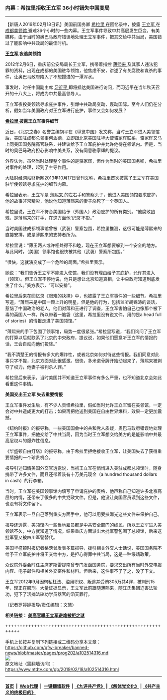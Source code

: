 ### 内幕：希拉里拒收王立军 36小时错失中国变局
------------------------

<div class="post_content">
 <p>
  【新唐人2019年02月18日讯】美国前国务卿
  <a href="https://www.ntdtv.com/gb/希拉里.htm">
   希拉里
  </a>
  在回忆录中，披露
  <a href="https://www.ntdtv.com/gb/王立军.htm">
   王立军
  </a>
  在
  <a href="https://www.ntdtv.com/gb/成都美领馆.htm">
   成都美领馆
  </a>
  避难36个小时的一些内幕。王立军事件导致中共高层发生巨变，有美媒称，由于当时的奥巴马政府错误地处理王立军事件，把其交给中共当局，美国错过了能影响中共政局的最佳时机。
 </p>
 <p>
  <strong>
   <a href="https://www.ntdtv.com/gb/王立军.htm">
    王立军
   </a>
   夜逃美领馆
  </strong>
 </p>
 <p>
  2012年2月6日，重庆前公安局局长王立军，携带着指控
  <a href="https://www.ntdtv.com/gb/薄熙来.htm">
   薄熙来
  </a>
  及其家人违法犯罪的资料，出现在成都的美国驻华领馆，他焦虑不安，讲述了有关腐败和谋杀的事件，让奥巴马政府陷入了不想搅进的一潭浑水。
 </p>
 <p>
  事发时，时任中国副主席
  <a href="https://www.ntdtv.com/gb/习近平.htm">
   习近平
  </a>
  即将抵达美国进行访问，而习近平在当年秋天召开的十八大上，将成为中共最高领导人。
 </p>
 <p>
  王立军夜投美领馆寻求庇护事件，引爆中共政局变动，轰动国际。至今人们仍在分析，假如当年美国政府对王立军进行庇护，事件又会如何发展？
 </p>
 <p>
  <strong>
   <a href="https://www.ntdtv.com/gb/希拉里.htm">
    希拉里
   </a>
   披露王立军事件细节
  </strong>
 </p>
 <p>
  近日，《北京之春》名誉主编胡平在《纵览中国》发文称，当时王立军进入美领馆后，美国驻成都总领事何孟德，立即跟北京美国驻华大使骆家辉联系，骆家辉又马上同美国国务院高官联系，并建议给予王立军庇护并允许他待在领馆内。但是，当时的奥巴马政府担心影响中美关系，没有同意骆家辉的提议。
 </p>
 <p>
  外界认为，虽然当时处理整个事件的是骆家辉，但作为当时的美国国务卿，希拉里对事件的处理，起到了主导作用。
 </p>
 <p>
  大陆财经网站财新网2013年10月17日曾刊文称，希拉里首次披露了王立军在美国驻华使领馆寻求庇护的细节内幕。
 </p>
 <p>
  希拉里表示，王立军是
  <a href="https://www.ntdtv.com/gb/薄熙来.htm">
   薄熙来
  </a>
  的左右手和警察头子，他进入美国领馆要求庇护，他的故事非常精彩，他说他知道薄熙来的妻子杀死了一个英国人。
 </p>
 <p>
  希拉里说，王立军不符合美国给予（外国人）政治庇护的所有类别。“他腐败凶残，是薄熙来的打手，在这方面他‘记录’不彰。”
 </p>
 <p>
  当时美国驻成都领事馆曾被（武装）警察包围，希拉里推测，这很可能是薄熙来的直接安排，或是薄熙来的支持者所为。
 </p>
 <p>
  希拉里说：“薄王两人或许相处得不和睦，现在王立军想要躲到一个安全的地方。与此同时，（美国）领事馆也很快被其他（武装）警察所包围。”
 </p>
 <p>
  “很快，这就演变成了一个危险的局面。”希拉里表示。
 </p>
 <p>
  她说：“我们告诉王立军不能进入使馆，我们没有理由给予其庇护，允许其进入（领馆）。但王立军不停地说，他只是想让北京知道真相，让中央政府知道到底发生了什么。”美方表示，“可以安排”。
 </p>
 <p>
  希拉里后来在回忆录《艰难的抉择》中，也披露了王立军事件的一些细节。希拉里写道，“薄熙来是中国一颗上升的明星，但是他的行为，包括监听胡锦涛的谈话，惹恼了中国政治的老人，他们对薄和王进行了调查，王立军害怕自己也像那个被下毒的英国人一样，所以带着一脑袋（这里，希拉里没有说文件，用的是a head full of stories）的情报走进了美国领馆。”
 </p>
 <p>
  “薄熙来的手下包围了领事馆，局势一度很紧张。”希拉里写道，“我们询问了王立军的打算以后就联系了北京的中央政府，提议说，如果他们愿意听王立军的情报的话，王会自动向他们投降。”
 </p>
 <p>
  “我不清楚王的情报有多大的爆炸性，或者北京如何对待这些情报。我们同意对此事只字不提，北京方面对此很感激。很快，多米诺骨牌开始动起来了，薄熙来被剥夺了权力，他妻子被判杀人罪。”
 </p>
 <p>
  希拉里后来表示，当时美国并不知道王立军事件有多么严重，也不知道北京会如此看重这件事情。
 </p>
 <p>
  <strong>
   美国交出王立军 失去重要情报
  </strong>
 </p>
 <p>
  王立军事件发生后，有不少人责怪希拉里，假如当时允许王立军留在美领馆，一定会对中共造成更大的打击；如果再把他送到美国在自由世界爆料，效果一定更加震撼。
 </p>
 <p>
  《纽约时报》的报导称，一些美国国会中的共和党人质疑，奥巴马政府错误地处理王立军事件，把他交给了中共当局，因为当时王立军想交给美方的是能影响中共最高层权斗的爆炸性信息。
 </p>
 <p>
  《华盛顿自由灯塔》的报导称，由于希拉里拒绝接收王立军，让美国失去了获得重要情报的一个珍贵机会。
 </p>
 <p>
  报导引述知情美国外交官透露说，当初王立军在悄悄进入美驻成都总领馆时，随身携带了许多文件，而且还带着装有十万美元现金（a hundred thousand dollars in cash）的行李箱。
 </p>
 <p>
  当时，王立军在美国领事馆内填写了申请庇护的表格，他声称自己知道许多北京高层的内情，还带来了很多的中共党政文件。但是，他没让美国官员读到这些文件，也没有将文件留下。
 </p>
 <p>
  王立军表示一旦自己落到重庆方面手中，他可以用要挟曝光这些文件来保护自己。
 </p>
 <p>
  报导还透露，美领馆内一些当地雇员都是中共安全部门的线民，所以王立军进入美领馆不久，中方就知道了情况。结果重庆方面派出大批军警包围了总领馆，后来这批军警又被四川军警替代。
 </p>
 <p>
  美国华盛顿时报记者格茨曾发表多篇报导，援引相关外交人士话说，美国国务院不给予王立军庇护并将王交给中方，是担心得罪中共当局，这是一种绥靖政策。
 </p>
 <p>
  众议院外委会时任主席罗斯雷提南曾专门发函国务院，要求交出所有当时外交电报内容、电子邮件和相关外交密件和材料。但后来，这件事不了了之，没了下文。
 </p>
 <p>
  王立军2012年9月因徇私枉法、滥用职权、叛逃并受贿305万共4罪，被判刑15年，现正在服刑。大量证据显示，王立军此前跟随薄熙来，随江氏集团迫害法轮功，犯下了活摘法轮功学员器官的滔天罪行。
 </p>
 <p>
  （记者罗婷婷报导/责任编辑：文慧）
 </p>
 <p>
  <strong>
   相关链接：
   <a href="https://www.ntdtv.com/b5/2018/04/30/a1373731.html">
    美高官曝王立军避难被拒之谜
   </a>
  </strong>
 </p>
 <div class="single_ad">
 </div>
</div>

+++++++++++++++++++++++++++++++++++++++++++++++++++++++++++<br/><br/>
手机上长按并复制下列链接或二维码分享本文章：<br/>
https://github.com/gfw-breaker/banned-news/blob/master/pages/prog202/a102514316.md <br/>
<a href='https://github.com/gfw-breaker/banned-news/blob/master/pages/prog202/a102514316.md'><img src='https://github.com/gfw-breaker/banned-news/blob/master/pages/prog202/a102514316.md.png'/></a> <br/>
原文地址（需翻墙访问）：https://www.ntdtv.com/gb/2019/02/18/a102514316.html


------------------------
#### [首页](https://github.com/gfw-breaker/banned-news/blob/master/README.md) &nbsp;|&nbsp; [Web代理](https://github.com/labour-camp/helloworld) &nbsp;|&nbsp; [一键翻墙软件](https://github.com/gfw-breaker/nogfw/blob/master/README.md) &nbsp;| [《九评共产党》](https://github.com/gfw-breaker/9ping.md/blob/master/README.md#九评之一评共产党是什么) | [《解体党文化》](https://github.com/gfw-breaker/jtdwh.md/blob/master/README.md) | [《共产主义的终极目的》](https://github.com/gfw-breaker/gczydzjmd.md/blob/master/README.md)

